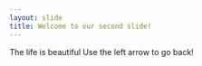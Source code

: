 ```yaml
---
layout: slide
title: Welcome to our second slide!
---
```

The life is beautiful
Use the left arrow to go back!
